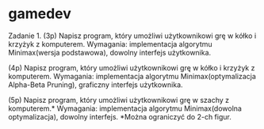 # gamedev
Zadanie 1.
(3p) Napisz program, który umożliwi użytkownikowi grę w kółko i krzyżyk z komputerem.
Wymagania: implementacja algorytmu Minimax(wersja podstawowa), dowolny interfejs użytkownika.

(4p) Napisz program, który umożliwi użytkownikowi grę w kółko i krzyżyk z komputerem.
Wymagania: implementacja algorytmu Minimax(optymalizacja Alpha-Beta Pruning), graficzny interfejs użytkownika.

(5p) Napisz program, który umożliwi użytkownikowi grę w szachy z komputerem.*
Wymagania: implementacja algorytmu Minimax(dowolna optymalizacja), dowolny interfejs.
*Można ograniczyć do 2-ch figur. 

